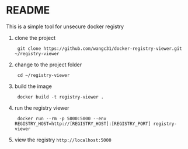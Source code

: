 # README

This is a simple tool for unsecure docker registry 

1. clone the project

        git clone https://github.com/wangc31/docker-registry-viewer.git ~/registry-viewer

2. change to the project folder

        cd ~/registry-viewer

3. build the image

        docker build -t registry-viewer .

4. run the registry viewer

        docker run --rm -p 5000:5000 --env REGISTRY_HOST=http://[REGISTRY_HOST]:[REGISTRY_PORT] registry-viewer

5. view the registry `http://localhost:5000`
